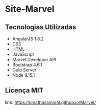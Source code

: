 # Site-Marvel

## Tecnologias Utilizadas

- AngularJS 1.8.2
- CSS
- HTML
- JavaScript
- Marvel Developer API
- Bootstrap 4.6.1
- Gulp Server
- Node 8.15.1

## Licença MIT

link: https://jonathasamaral.github.io/Marvel/
